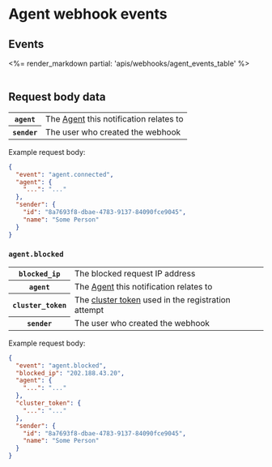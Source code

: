 # Agent webhook events


## Events

<table>
<tbody>
<%= render_markdown partial: 'apis/webhooks/agent_events_table' %>
</tbody>
</table>

## Request body data

<table>
<tbody>
  <tr><th><code>agent</code></th><td>The <a href="/docs/api/agents">Agent</a> this notification relates to</td></tr>
  <tr><th><code>sender</code></th><td>The user who created the webhook</td></tr>
</tbody>
</table>

Example request body:

```json
{
  "event": "agent.connected",
  "agent": {
    "...": "..."
  },
  "sender": {
    "id": "8a7693f8-dbae-4783-9137-84090fce9045",
    "name": "Some Person"
  }
}
```

### `agent.blocked`

<table>
<tbody>
  <tr><th><code>blocked_ip</code></th><td>The blocked request IP address</td></tr>
  <tr><th><code>agent</code></th><td>The <a href="/docs/api/agents">Agent</a> this notification relates to</td></tr>
  <tr><th><code>cluster_token</code></th><td>The <a href="/docs/apis/rest-api/clusters#cluster-tokens">cluster token</a> used in the registration attempt</td></tr>
  <tr><th><code>sender</code></th><td>The user who created the webhook</td></tr>
</tbody>
</table>

Example request body:

```json
{
  "event": "agent.blocked",
  "blocked_ip": "202.188.43.20",
  "agent": {
    "...": "..."
  },
  "cluster_token": {
    "...": "..."
  },
  "sender": {
    "id": "8a7693f8-dbae-4783-9137-84090fce9045",
    "name": "Some Person"
  }
}
```
